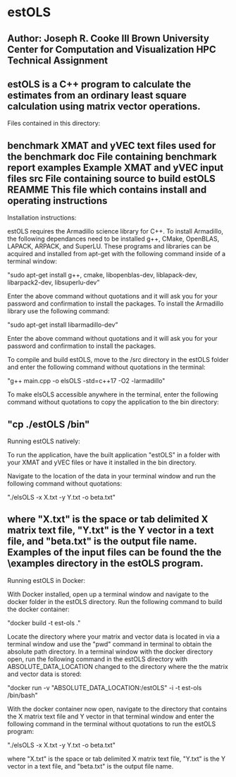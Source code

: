 # estOLS

Author: Joseph R. Cooke III
Brown University
Center for Computation and Visualization
HPC Technical Assignment
-----------------------------------------------------------------------------------------------------------

estOLS is a C++ program to calculate the estimates from an ordinary least square calculation using matrix vector operations. 
-----------------------------------------------------------------------------------------------------------

Files contained in this directory:

benchmark               XMAT and yVEC text files used for the benchmark
doc                     File containing benchmark report
examples                Example XMAT and yVEC input files
src                     File containing source to build estOLS
REAMME                  This file which contains install and operating instructions
-----------------------------------------------------------------------------------------------------------
Installation instructions:

estOLS requires the Armadillo science library for C++. To install Armadillo, the following dependances need to be installed g++, CMake, OpenBLAS, LAPACK, ARPACK, and SuperLU. These programs and libraries can be acquired and installed from apt-get with the following command inside of a terminal window:

"sudo apt-get install g++, cmake, libopenblas-dev, liblapack-dev, libarpack2-dev, libsuperlu-dev”

Enter the above command without quotations and it will ask you for your password and confirmation to install the packages. To install the Armadillo library use the following command:

"sudo apt-get install libarmadillo-dev”

Enter the above command without quotations and it will ask you for your password and confirmation to install the packages.

To compile and build estOLS, move to the /src directory in the estOLS folder and enter the following command without quotations in the terminal:

"g++ main.cpp -o elsOLS -std=c++17 -O2 -larmadillo"

To make elsOLS accessible anywhere in the terminal, enter the following command without quotations to copy the application to the bin directory:

"cp ./estOLS  /bin"
-----------------------------------------------------------------------------------------------------------

Running estOLS natively:

To run the application, have the built application "estOLS" in a folder with your XMAT and yVEC files or have it installed in the bin directory. 

Navigate to the location of the data in your terminal window and run the following command without quotations:

"./elsOLS -x X.txt -y Y.txt -o beta.txt"

where "X.txt" is the space or tab delimited X matrix text file, "Y.txt" is the Y vector in a text file, and "beta.txt" is the output file name. Examples of the input files can be found the the \examples directory in the estOLS program.
-----------------------------------------------------------------------------------------------------------

Running estOLS in Docker:

With Docker installed, open up a terminal window and navigate to the docker folder in the estOLS directory. Run the following command to build the docker container: 

"docker build -t est-ols ."

Locate the directory where your matrix and vector data is located in via a terminal window and use the "pwd" command in terminal to obtain the absolute path directory. In a terminal window with the docker directory open, run the following command in the estOLS directory with ABSOLUTE_DATA_LOCATION changed to the directory where the the matrix and vector data is stored:

"docker run -v "ABSOLUTE_DATA_LOCATION:/estOLS" -i -t est-ols /bin/bash"

With the docker container now open, navigate to the directory that contains the X matrix text file and Y vector in that terminal window and enter the following command in the terminal without quotations to run the estOLS program:

"./elsOLS -x X.txt -y Y.txt -o beta.txt"

where "X.txt" is the space or tab delimited X matrix text file, "Y.txt" is the Y vector in a text file, and "beta.txt" is the output file name.
